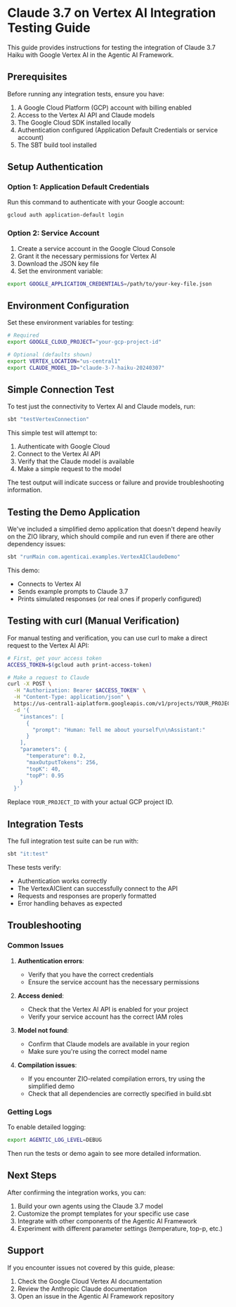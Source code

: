 # Claude 3.7 on Vertex AI Integration Testing Guide

This guide provides instructions for testing the integration of Claude 3.7 Haiku with Google Vertex AI in the Agentic AI Framework.

## Prerequisites

Before running any integration tests, ensure you have:

1. A Google Cloud Platform (GCP) account with billing enabled
2. Access to the Vertex AI API and Claude models
3. The Google Cloud SDK installed locally
4. Authentication configured (Application Default Credentials or service account)
5. The SBT build tool installed

## Setup Authentication

### Option 1: Application Default Credentials

Run this command to authenticate with your Google account:

```bash
gcloud auth application-default login
```

### Option 2: Service Account

1. Create a service account in the Google Cloud Console
2. Grant it the necessary permissions for Vertex AI
3. Download the JSON key file
4. Set the environment variable:

```bash
export GOOGLE_APPLICATION_CREDENTIALS=/path/to/your-key-file.json
```

## Environment Configuration

Set these environment variables for testing:

```bash
# Required
export GOOGLE_CLOUD_PROJECT="your-gcp-project-id"

# Optional (defaults shown)
export VERTEX_LOCATION="us-central1"
export CLAUDE_MODEL_ID="claude-3-7-haiku-20240307"
```

## Simple Connection Test

To test just the connectivity to Vertex AI and Claude models, run:

```bash
sbt "testVertexConnection"
```

This simple test will attempt to:
1. Authenticate with Google Cloud
2. Connect to the Vertex AI API
3. Verify that the Claude model is available
4. Make a simple request to the model

The test output will indicate success or failure and provide troubleshooting information.

## Testing the Demo Application

We've included a simplified demo application that doesn't depend heavily on the ZIO library, which should compile and run even if there are other dependency issues:

```bash
sbt "runMain com.agenticai.examples.VertexAIClaudeDemo"
```

This demo:
- Connects to Vertex AI
- Sends example prompts to Claude 3.7
- Prints simulated responses (or real ones if properly configured)

## Testing with curl (Manual Verification)

For manual testing and verification, you can use curl to make a direct request to the Vertex AI API:

```bash
# First, get your access token
ACCESS_TOKEN=$(gcloud auth print-access-token)

# Make a request to Claude
curl -X POST \
  -H "Authorization: Bearer $ACCESS_TOKEN" \
  -H "Content-Type: application/json" \
  https://us-central1-aiplatform.googleapis.com/v1/projects/YOUR_PROJECT_ID/locations/us-central1/publishers/anthropic/models/claude-3-7-haiku-20240307:predict \
  -d '{
    "instances": [
      {
        "prompt": "Human: Tell me about yourself\n\nAssistant:"
      }
    ],
    "parameters": {
      "temperature": 0.2,
      "maxOutputTokens": 256,
      "topK": 40,
      "topP": 0.95
    }
  }'
```

Replace `YOUR_PROJECT_ID` with your actual GCP project ID.

## Integration Tests

The full integration test suite can be run with:

```bash
sbt "it:test"
```

These tests verify:
- Authentication works correctly
- The VertexAIClient can successfully connect to the API
- Requests and responses are properly formatted
- Error handling behaves as expected

## Troubleshooting

### Common Issues

1. **Authentication errors**:
   - Verify that you have the correct credentials
   - Ensure the service account has the necessary permissions

2. **Access denied**:
   - Check that the Vertex AI API is enabled for your project
   - Verify your service account has the correct IAM roles

3. **Model not found**:
   - Confirm that Claude models are available in your region
   - Make sure you're using the correct model name

4. **Compilation issues**:
   - If you encounter ZIO-related compilation errors, try using the simplified demo
   - Check that all dependencies are correctly specified in build.sbt

### Getting Logs

To enable detailed logging:

```bash
export AGENTIC_LOG_LEVEL=DEBUG
```

Then run the tests or demo again to see more detailed information.

## Next Steps

After confirming the integration works, you can:

1. Build your own agents using the Claude 3.7 model
2. Customize the prompt templates for your specific use case
3. Integrate with other components of the Agentic AI Framework
4. Experiment with different parameter settings (temperature, top-p, etc.)

## Support

If you encounter issues not covered by this guide, please:

1. Check the Google Cloud Vertex AI documentation
2. Review the Anthropic Claude documentation
3. Open an issue in the Agentic AI Framework repository